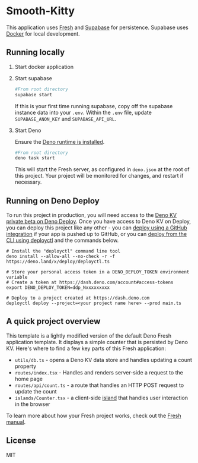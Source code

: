 # Smooth-Kitty

This application uses [Fresh](https://fresh.deno.dev/) and [Supabase](https://supabase.com/docs/guides/cli) for persistence. Supabase uses [Docker](https://www.docker.com/) for local development.

## Running locally

1. Start docker application

1. Start supabase

    ```bash
    #From root directory
    supabase start
    ```

    If this is your first time running supabase, copy off the supabase instance data into your `.env`. Within the `.env` file, update `SUPABASE_ANON_KEY` and `SUPABASE_API_URL`.

1. Start Deno<br>

    Ensure the [Deno runtime is installed](https://deno.com/manual/getting_started/installation). 

    ```bash
    #From root directory
    deno task start
    ```

    This will start the Fresh server, as configured in `deno.json` at the root of this project. Your project will be monitored for changes, and restart if necessary.

## Running on Deno Deploy

To run this project in production, you will need access to the [Deno KV private beta on Deno Deploy](https://deno.com/manual/runtime/kv). Once you have access to Deno KV on Deploy, you can deploy this project like any other - you can [deploy using a GitHub integration](https://deno.com/deploy/docs/ci_github) if your app is pushed up to GitHub, or you can [deploy from the CLI using deployctl](https://deno.com/deploy/docs/deployctl) and the commands below.

```
# Install the "deployctl" command line tool
deno install --allow-all --no-check -r -f https://deno.land/x/deploy/deployctl.ts

# Store your personal access token in a DENO_DEPLOY_TOKEN environment variable
# Create a token at https://dash.deno.com/account#access-tokens
export DENO_DEPLOY_TOKEN=ddp_Nxxxxxxxxx

# Deploy to a project created at https://dash.deno.com
deployctl deploy --project=<your project name here> --prod main.ts
```

## A quick project overview

This template is a lightly modified version of the default Deno Fresh application template. It displays a simple counter that is persisted by Deno KV. Here's where to find a few key parts of this Fresh application:

* `utils/db.ts` - opens a Deno KV data store and handles updating a count property
* `routes/index.tsx` - Handles and renders server-side a request to the home page
* `routes/api/count.ts` - a route that handles an HTTP POST request to update the count
* `islands/Counter.tsx` - a client-side [island](https://fresh.deno.dev/docs/concepts/islands) that handles user interaction in the browser

To learn more about how your Fresh project works, check out the [Fresh manual](https://fresh.deno.dev/docs/introduction).

## License

MIT
